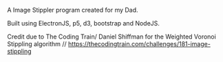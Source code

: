 A Image Stippler program created for my Dad.

Built using ElectronJS, p5, d3, bootstrap and NodeJS.

Credit due to The Coding Train/ Daniel Shiffman for the Weighted Voronoi Stippling algorithm 
// https://thecodingtrain.com/challenges/181-image-stippling
